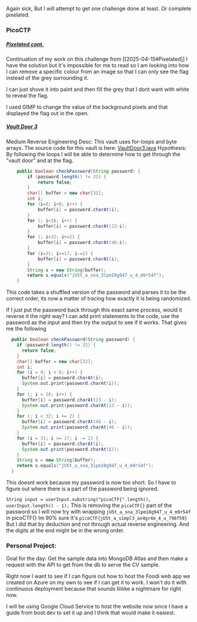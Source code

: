 Again sick, But I will attempt to get one challenge done at least. Or complete pixelated.

### PicoCTF
##### [Pixelated cont.](https://play.picoctf.org/practice/challenge/100?difficulty=2&page=13&solved=1)
Continuation of my work on this challenge from [[2025-04-15#Pixelated]]
I have the solution but it's impossible for me to read so I am looking into how I can remove a specific colour from an image so that I can only see the flag instead of the grey surrounding it.

I can just shove it into paint and then fill the grey that I dont want with white to reveal the flag. 

I used GIMP to change the value of the background pixels and that displayed the flag out in the open.
##### [Vault Door 3](https://play.picoctf.org/practice/challenge/60?difficulty=2&page=13&solved=1)
Medium
Reverse Engineering
Desc: This vault uses for-loops and byte arrays. The source code for this vault is here: [VaultDoor3.java](https://jupiter.challenges.picoctf.org/static/943ea40e3f54fca6d2145fa7aadc5e09/VaultDoor3.java)
Hypothesis: By following the loops I will be able to determine how to get through the "vault door" and at the flag.

```java
    public boolean checkPassword(String password) {
        if (password.length() != 32) {
            return false;
        }
        char[] buffer = new char[32];
        int i;
        for (i=0; i<8; i++) {
            buffer[i] = password.charAt(i);
        }
        for (; i<16; i++) {
            buffer[i] = password.charAt(23-i);
        }
        for (; i<32; i+=2) {
            buffer[i] = password.charAt(46-i);
        }
        for (i=31; i>=17; i-=2) {
            buffer[i] = password.charAt(i);
        }
        String s = new String(buffer);
        return s.equals("jU5t_a_sna_3lpm18g947_u_4_m9r54f");
    }
```
This code takes a shuffled version of the password and parses it to be the correct order, its now a matter of tracing how exactly it is being randomized.

If I just put the password back through this exact same process, would it reverse it the right way? I can add print statements to the code, use the password as the input and then try the output to see if it works.
That gives me the following

```java
  public boolean checkPassword(String password) {
    if (password.length() != 32) {
      return false;
    }
    char[] buffer = new char[32];
    int i;
    for (i = 0; i < 8; i++) {
      buffer[i] = password.charAt(i);
      System.out.print(password.charAt(i));
    }
    for (; i < 16; i++) {
      buffer[i] = password.charAt(23 - i);
      System.out.print(password.charAt(23 - i));
    }
    for (; i < 32; i += 2) {
      buffer[i] = password.charAt(46 - i);
      System.out.print(password.charAt(46 - i));
    }
    for (i = 31; i >= 17; i -= 2) {
      buffer[i] = password.charAt(i);
      System.out.print(password.charAt(i));
    }
    String s = new String(buffer);
    return s.equals("jU5t_a_sna_3lpm18g947_u_4_m9r54f");
  }
```
This doesnt work because my password is now too short. So I have to figure out where there is a part of the password being ignored.

`String input = userInput.substring("picoCTF{".length(), userInput.length() - 1);`
This is removing the `picoCTF{}` part of the password so I will now try with wrapping `jU5t_a_sna_3lpm18g947_u_4_m9r54f` in picoCTF{}
Im 90% sure it's `picoCTF{jU5t_a_s1mpl3_an4gr4m_4_u_798f59}`
But I did that by deduction and not through actual reverse engineering. And the digits at the end might be in the wrong order.

### Personal Project:
Goal for the day: Get the sample data into MongoDB Atlas and then make a request with the API to get from the db to serve the CV sample.

Right now I want to see if I can figure out how to host the Foodi web app we created on Azure on my own to see if I can get it to work. I won't do it with continuous deployment because that sounds liiiiike a nightmare for right now.

I will be using Google Cloud Service to host the website now since I have a guide from boot.dev to set it up and I think that would make it easiest.